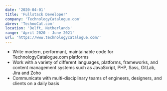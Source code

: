```yaml
---
date: '2020-04-01'
title: 'Fullstack Developer'
company: 'TechnologyCatalogue.com'
abrev: 'TechnoCat.com'
location: 'Delft, Netherlands'
range: 'April 2020 - June 2021'
url: 'https://www.technologycatalogue.com/'
---
```


- Write modern, performant, maintainable code for TechnologyCatalogue.com platforms
- Work with a variety of different languages, platforms, frameworks, and content management systems such as JavaScript, PHP, Sass, GitLab, Jira and Zoho
- Communicate with multi-disciplinary teams of engineers, designers, and clients on a daily basis
